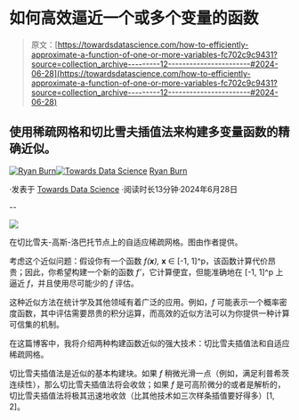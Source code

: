 # 如何高效逼近一个或多个变量的函数

> 原文：[https://towardsdatascience.com/how-to-efficiently-approximate-a-function-of-one-or-more-variables-fc702c9c9431?source=collection_archive---------12-----------------------#2024-06-28](https://towardsdatascience.com/how-to-efficiently-approximate-a-function-of-one-or-more-variables-fc702c9c9431?source=collection_archive---------12-----------------------#2024-06-28)

## 使用稀疏网格和切比雪夫插值法来构建多变量函数的精确近似。

[](https://medium.com/@ryan.burn?source=post_page---byline--fc702c9c9431--------------------------------)[![Ryan Burn](../Images/5d45aa3c86bbcd5f30e92f2cb6a484f6.png)](https://medium.com/@ryan.burn?source=post_page---byline--fc702c9c9431--------------------------------)[](https://towardsdatascience.com/?source=post_page---byline--fc702c9c9431--------------------------------)[![Towards Data Science](../Images/a6ff2676ffcc0c7aad8aaf1d79379785.png)](https://towardsdatascience.com/?source=post_page---byline--fc702c9c9431--------------------------------) [Ryan Burn](https://medium.com/@ryan.burn?source=post_page---byline--fc702c9c9431--------------------------------)

·发表于 [Towards Data Science](https://towardsdatascience.com/?source=post_page---byline--fc702c9c9431--------------------------------) ·阅读时长13分钟·2024年6月28日

--

![](../Images/0e3468c2328badb693022bf54ebd9c3e.png)

在切比雪夫-高斯-洛巴托节点上的自适应稀疏网格。图由作者提供。

考虑这个近似问题：假设你有一个函数 *f(***x***),* **x** ∈ [-1, 1]^p，该函数计算代价昂贵；因此，你希望构建一个新的函数 *f’*，它计算便宜，但能准确地在 [-1, 1]^p 上逼近 *f*，并且使用尽可能少的 *f* 评估。

这种近似方法在统计学及其他领域有着广泛的应用。例如，*f* 可能表示一个概率密度函数，其中评估需要昂贵的积分运算，而高效的近似方法可以为你提供一种计算可信集的机制。

在这篇博客中，我将介绍两种构建函数近似的强大技术：切比雪夫插值法和自适应稀疏网格。

切比雪夫插值法是近似的基本构建块。如果 *f* 稍微光滑一点（例如，满足利普希茨连续性），那么切比雪夫插值法将会收敛；如果 *f* 是可高阶微分的或者是解析的，切比雪夫插值法将极其迅速地收敛（比其他技术如三次样条插值要好得多）[1, 2]。
